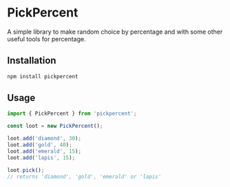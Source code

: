 # PickPercent

A simple library to make random choice by percentage and with some other useful tools for percentage.

## Installation

```sh
npm install pickpercent
```

## Usage

```ts
import { PickPercent } from 'pickpercent';

const loot = new PickPercent();

loot.add('diamond', 30);
loot.add('gold', 40);
loot.add('emerald', 15);
loot.add('lapis', 15);

loot.pick();
// returns 'diamond', 'gold', 'emerald' or 'lapis'
```
